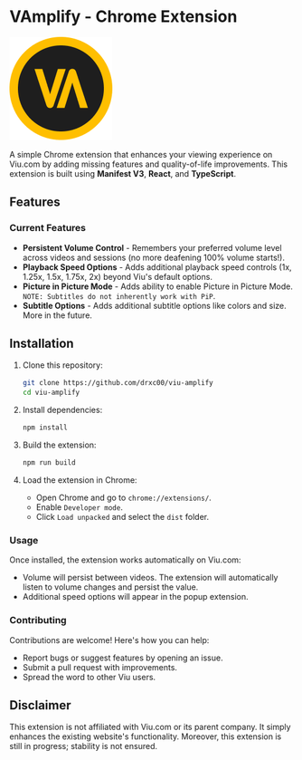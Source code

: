 # VAmplify - Chrome Extension

![Amplify Logo](src/static/logo.png)

A simple Chrome extension that enhances your viewing experience on Viu.com by adding missing features and quality-of-life improvements. This extension is built using **Manifest V3**, **React**, and **TypeScript**.

## Features

### Current Features

- **Persistent Volume Control** - Remembers your preferred volume level across videos and sessions (no more deafening 100% volume starts!).
- **Playback Speed Options** - Adds additional playback speed controls (1x, 1.25x, 1.5x, 1.75x, 2x) beyond Viu's default options.
- **Picture in Picture Mode** - Adds ability to enable Picture in Picture Mode. `NOTE: Subtitles do not inherently work with PiP`. 
- **Subtitle Options** - Adds additional subtitle options like colors and size. More in the future.

## Installation

1. Clone this repository:

   ```sh
   git clone https://github.com/drxc00/viu-amplify
   cd viu-amplify
   ```

2. Install dependencies:

   ```sh
   npm install
   ```

3. Build the extension:

   ```sh
   npm run build
   ```

4. Load the extension in Chrome:
   - Open Chrome and go to `chrome://extensions/`.
   - Enable `Developer mode`.
   - Click `Load unpacked` and select the `dist` folder.

### Usage

Once installed, the extension works automatically on Viu.com:

- Volume will persist between videos. The extension will automatically listen to volume changes and persist the value.
- Additional speed options will appear in the popup extension.

### Contributing

Contributions are welcome! Here's how you can help:

- Report bugs or suggest features by opening an issue.
- Submit a pull request with improvements.
- Spread the word to other Viu users.

## Disclaimer

This extension is not affiliated with Viu.com or its parent company. It simply enhances the existing website's functionality. Moreover, this extension is still in progress; stability is not ensured.
